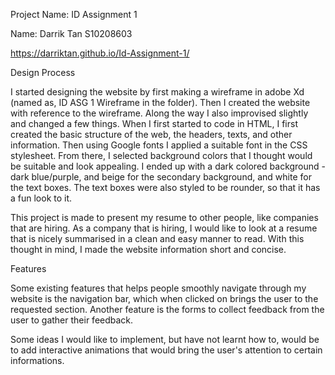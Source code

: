 Project Name: ID Assignment 1

Name: Darrik Tan  S10208603

https://darriktan.github.io/Id-Assignment-1/

Design Process

I started designing the website by first making a wireframe in adobe Xd (named as, ID ASG 1 Wireframe in the folder). Then I created the website with reference to the wireframe. Along the way I also improvised slightly and changed a few things. When I first started to code in HTML, I first created the basic structure of the web, the headers, texts, and other information. Then using Google fonts I applied a suitable font in the CSS stylesheet. From there, I selected background colors that I thought would be suitable and look appealing. I ended up with a dark colored background - dark blue/purple, and beige for the secondary background, and white for the text boxes. The text boxes were also styled to be rounder, so that it has a fun look to it.

This project is made to present my resume to other people, like companies that are hiring. As a company that is hiring, I would like to look at a resume that is nicely summarised in a clean and easy manner to read. With this thought in mind, I made the website information short and concise.


Features

Some existing features that helps people smoothly navigate through my website is the navigation bar, which when clicked on brings the user to the requested section.
Another feature is the forms to collect feedback from the user to gather their feedback.

Some ideas I would like to implement, but have not learnt how to, would be to add interactive animations that would bring the user's attention to certain informations.

